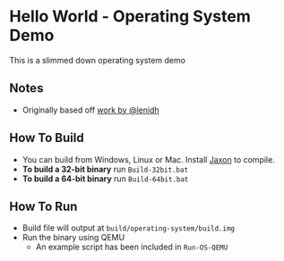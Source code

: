# Hello World - Operating System Demo
This is a slimmed down operating system demo

## Notes
+ Originally based off [work by @lenidh](https://github.com/lenidh/bearded-robot/commit/6ed24139cb43b89373ac98dd4f4b46ba6972cd5f)

## How To Build
+ You can build from Windows, Linux or Mac. Install [Jaxon](https://konloch.com/Jaxon) to compile.
+ **To build a 32-bit binary** run `Build-32bit.bat`
+ **To build a 64-bit binary** run `Build-64bit.bat`

## How To Run
+ Build file will output at `build/operating-system/build.img`
+ Run the binary using QEMU
	+ An example script has been included in `Run-OS-QEMU`